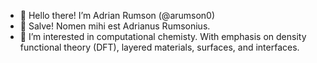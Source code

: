 - 👋 Hello there! I’m Adrian Rumson (@arumson0)
- 👋 Salve! Nomen mihi est Adrianus Rumsonius.
- 👀 I’m interested in computational chemisty. With emphasis on density functional theory (DFT), layered materials, surfaces, and interfaces.

<!---
arumson0/arumson0 is a ✨ special ✨ repository because its `README.md` (this file) appears on your GitHub profile.
You can click the Preview link to take a look at your changes.
--->
